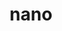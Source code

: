 ---
title: "nano"
layout: cache
categories: [package, develop]
meta: {"versions": ["8.0"], "compilers": ["gcc@=10.2.1"], "oss": ["centos7"], "platforms": ["linux"], "targets": ["x86_64_v3"], "stacks": ["developer-tools-manylinux2014", "root"], "num_specs": 1, "num_specs_by_stack": {"root": 1, "developer-tools-manylinux2014": 1}}
spec_details: [{"hash": "f2vbuclhdjh3wv4demgp26q2k2b3nlk4", "compiler": "gcc@=10.2.1", "versions": ["8.0"], "os": "centos7", "platform": "linux", "target": "x86_64_v3", "variants": ["build_system=autotools"], "stacks": ["root", "developer-tools-manylinux2014"], "size": "-", "tarball": "https://binaries.spack.io/develop/build_cache/linux-centos7-x86_64_v3/gcc-10.2.1/nano-8.0/linux-centos7-x86_64_v3-gcc-10.2.1-nano-8.0-f2vbuclhdjh3wv4demgp26q2k2b3nlk4.spack"}]
---